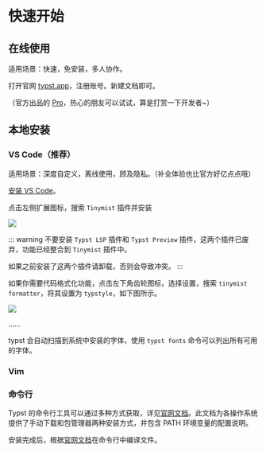 # 快速开始

## 在线使用

适用场景：快速，免安装，多人协作。

打开官网 [typst.app](https://typst.app/)，注册账号。新建文档即可。

<!--TODO
截图
--->

（官方出品的 [Pro](https://typst.app/pricing/)，热心的朋友可以试试，算是打赏一下开发者~）

## 本地安装

### VS Code（推荐）

适用场景：深度自定义，离线使用，顾及隐私。（补全体验也比官方好亿点点哦）

[安装 VS Code](https://code.visualstudio.com/)。

点击左侧扩展图标，搜索 `Tinymist` 插件并安装

![](images/20240715222928.png)

::: warning
不要安装 `Typst LSP` 插件和 `Typst Preview` 插件，这两个插件已废弃，功能已经整合到 `Tinymist` 插件中。

如果之前安装了这两个插件请卸载，否则会导致冲突。
:::

如果你需要代码格式化功能，点击左下角齿轮图标，选择设置，搜索 `tinymist formatter`，将其设置为 `typstyle`，如下图所示。

![](images/20240715223645.png)

……

typst 会自动扫描到系统中安装的字体，使用 `typst fonts` 命令可以列出所有可用的字体。

### Vim

### 命令行

Typst 的命令行工具可以通过多种方式获取，详见[官网文档](https://typst.app/open-source/#download)。此文档为各操作系统提供了手动下载和包管理器两种安装方式，并包含 PATH 环境变量的配置说明。

安装完成后，根据[官网文档](https://github.com/typst/typst?tab=readme-ov-file#usage)在命令行中编译文件。
